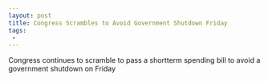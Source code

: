 ```yaml
---
layout: post
title: Congress Scrambles to Avoid Government Shutdown Friday
tags:
 -
---
```

Congress continues to scramble to pass a shortterm spending bill to avoid a government shutdown on Friday
